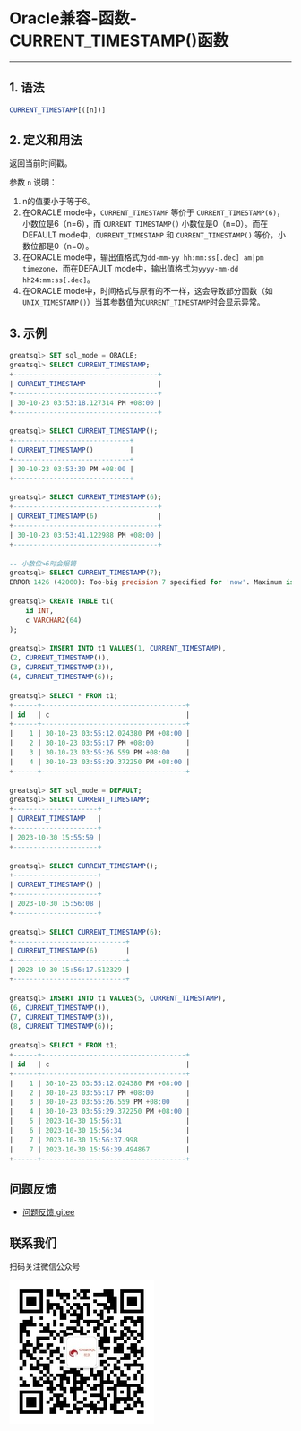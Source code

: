 # Oracle兼容-函数-CURRENT_TIMESTAMP()函数
---


## 1. 语法

```sql
CURRENT_TIMESTAMP[([n])]
```

## 2. 定义和用法

返回当前时间戳。

参数 `n` 说明：
1. n的值要小于等于6。
2. 在ORACLE mode中，`CURRENT_TIMESTAMP` 等价于 `CURRENT_TIMESTAMP(6)`，小数位是6（n=6），而 `CURRENT_TIMESTAMP()` 小数位是0（n=0）。而在DEFAULT mode中，`CURRENT_TIMESTAMP` 和 `CURRENT_TIMESTAMP()` 等价，小数位都是0（n=0）。
3. 在ORACLE mode中，输出值格式为`dd-mm-yy hh:mm:ss[.dec] am|pm timezone`，而在DEFAULT mode中，输出值格式为`yyyy-mm-dd hh24:mm:ss[.dec]`。
4. 在ORACLE mode中，时间格式与原有的不一样，这会导致部分函数（如`UNIX_TIMESTAMP()`）当其参数值为`CURRENT_TIMESTAMP`时会显示异常。


## 3. 示例
```sql
greatsql> SET sql_mode = ORACLE;
greatsql> SELECT CURRENT_TIMESTAMP;
+------------------------------------+
| CURRENT_TIMESTAMP                  |
+------------------------------------+
| 30-10-23 03:53:18.127314 PM +08:00 |
+------------------------------------+

greatsql> SELECT CURRENT_TIMESTAMP();
+-----------------------------+
| CURRENT_TIMESTAMP()         |
+-----------------------------+
| 30-10-23 03:53:30 PM +08:00 |
+-----------------------------+ 

greatsql> SELECT CURRENT_TIMESTAMP(6);
+------------------------------------+
| CURRENT_TIMESTAMP(6)               |
+------------------------------------+
| 30-10-23 03:53:41.122988 PM +08:00 |
+------------------------------------+

-- 小数位>6时会报错
greatsql> SELECT CURRENT_TIMESTAMP(7);
ERROR 1426 (42000): Too-big precision 7 specified for 'now'. Maximum is 6.

greatsql> CREATE TABLE t1(
    id INT,
    c VARCHAR2(64)
);

greatsql> INSERT INTO t1 VALUES(1, CURRENT_TIMESTAMP),
(2, CURRENT_TIMESTAMP()),
(3, CURRENT_TIMESTAMP(3)),
(4, CURRENT_TIMESTAMP(6));

greatsql> SELECT * FROM t1;
+------+------------------------------------+
| id   | c                                  |
+------+------------------------------------+
|    1 | 30-10-23 03:55:12.024380 PM +08:00 |
|    2 | 30-10-23 03:55:17 PM +08:00        |
|    3 | 30-10-23 03:55:26.559 PM +08:00    |
|    4 | 30-10-23 03:55:29.372250 PM +08:00 |
+------+------------------------------------+

greatsql> SET sql_mode = DEFAULT;
greatsql> SELECT CURRENT_TIMESTAMP;
+---------------------+
| CURRENT_TIMESTAMP   |
+---------------------+
| 2023-10-30 15:55:59 |
+---------------------+

greatsql> SELECT CURRENT_TIMESTAMP();
+---------------------+
| CURRENT_TIMESTAMP() |
+---------------------+
| 2023-10-30 15:56:08 |
+---------------------+

greatsql> SELECT CURRENT_TIMESTAMP(6);
+----------------------------+
| CURRENT_TIMESTAMP(6)       |
+----------------------------+
| 2023-10-30 15:56:17.512329 |
+----------------------------+

greatsql> INSERT INTO t1 VALUES(5, CURRENT_TIMESTAMP),
(6, CURRENT_TIMESTAMP()),
(7, CURRENT_TIMESTAMP(3)),
(8, CURRENT_TIMESTAMP(6));

greatsql> SELECT * FROM t1;
+------+------------------------------------+
| id   | c                                  |
+------+------------------------------------+
|    1 | 30-10-23 03:55:12.024380 PM +08:00 |
|    2 | 30-10-23 03:55:17 PM +08:00        |
|    3 | 30-10-23 03:55:26.559 PM +08:00    |
|    4 | 30-10-23 03:55:29.372250 PM +08:00 |
|    5 | 2023-10-30 15:56:31                |
|    6 | 2023-10-30 15:56:34                |
|    7 | 2023-10-30 15:56:37.998            |
|    7 | 2023-10-30 15:56:39.494867         |
+------+------------------------------------+
```



**问题反馈**
---
- [问题反馈 gitee](https://gitee.com/GreatSQL/GreatSQL-Manual/issues)


**联系我们**
---

扫码关注微信公众号

![greatsql-wx](../../greatsql-wx.jpg)
